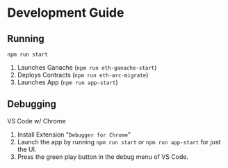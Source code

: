 # Development Guide

## Running

`npm run start`

1. Launches Ganache (`npm run eth-ganache-start`)
2. Deploys Contracts (`npm run eth-arc-migrate`)
3. Launches App (`npm run app-start`)

## Debugging

VS Code w/ Chrome

1. Install Extension "`Debugger for Chrome`"
2. Launch the app by running `npm run start` or `npm run app-start` for just the UI.
3. Press the green play button in the debug menu of VS Code.
